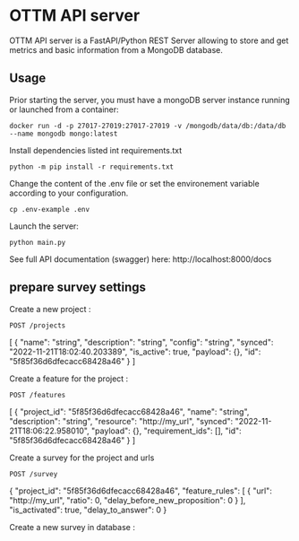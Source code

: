 # OTTM API server

OTTM API server is a FastAPI/Python REST Server allowing to store and get metrics and basic information from a MongoDB database.
## Usage
Prior starting the server, you must have a mongoDB server instance running or launched from a container:

    docker run -d -p 27017-27019:27017-27019 -v /mongodb/data/db:/data/db --name mongodb mongo:latest

Install dependencies listed int requirements.txt

    python -m pip install -r requirements.txt

Change the content of the .env file or set the environement variable according to your configuration.

    cp .env-example .env

Launch the server:

    python main.py

See full API documentation (swagger) here: http://localhost:8000/docs

## prepare survey settings

Create a new project :

    POST /projects

[
  {
    "name": "string",
    "description": "string",
    "config": "string",
    "synced": "2022-11-21T18:02:40.203389",
    "is_active": true,
    "payload": {},
    "id": "5f85f36d6dfecacc68428a46"
  }
]

Create a feature for the project :

    POST /features

[
  {
    "project_id": "5f85f36d6dfecacc68428a46",
    "name": "string",
    "description": "string",
    "resource": "http://my_url",
    "synced": "2022-11-21T18:06:22.958010",
    "payload": {},
    "requirement_ids": [],
    "id": "5f85f36d6dfecacc68428a46"
  }
]    

Create a survey for the project and urls

    POST /survey

{
  "project_id": "5f85f36d6dfecacc68428a46",
  "feature_rules": [
    {
      "url": "http://my_url",
      "ratio": 0,
      "delay_before_new_proposition": 0
    }
  ],
  "is_activated": true,
  "delay_to_answer": 0
}


Create a new survey in database :

